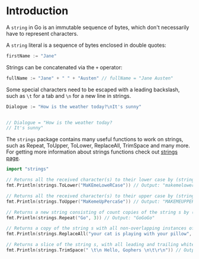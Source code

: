 # Introduction

A `string` in Go is an immutable sequence of bytes, which don't necessarily have to represent characters.

A `string` literal is a sequence of bytes enclosed in double quotes:

```go
firstName := "Jane"
```

Strings can be concatenated via the `+` operator:

```go
fullName := "Jane" + " " + "Austen" // fullName = "Jane Austen"
```

Some special characters need to be escaped with a leading backslash, such as `\t` for a tab and `\n` for a new line in strings.

```go
Dialogue := "How is the weather today?\nIt's sunny"  


// Dialogue = "How is the weather today?
// It's sunny"  
```


The `strings` package contains many useful functions to work on strings, such as Repeat, ToUpper, ToLower, ReplaceAll, TrimSpace and many more. For getting more information about strings functions check out [strings page](https://pkg.go.dev/strings).

```go
import "strings"

// Returns all the received character(s) to their lower case by (strings.ToLower(s string)
fmt.Println(strings.ToLower("MaKEmeLoweRCase")) // Output: "makemelowercase"

// Returns all the received character(s) to their upper case by (strings.ToUpper(s string))
fmt.Println(strings.ToUpper("MaKemeUpPercaSe")) // Output: "MAKEMEUPPERCASE"

// Returns a new string consisting of count copies of the string s by (strings.Repeat(s string, n int))
fmt.Println(strings.Repeat("Go", 3)) // Output: "GoGoGo" 

// Returns a copy of the string s with all non-overlapping instances of old replaced by new by (strings.ReplaceAll(s, old, new string))
fmt.Println(strings.ReplaceAll("your cat is playing with your pillow", "your", "my")) // Output: "my cat is playing with my pillow

// Returns a slice of the string s, with all leading and trailing white space removed by (strings.TrimSpace(s string))
fmt.Println(strings.TrimSpace(" \t\n Hello, Gophers \n\t\r\n")) // Output: "Hello, Gophers"

```
